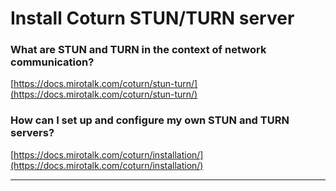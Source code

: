 # Install Coturn STUN/TURN server

### What are STUN and TURN in the context of network communication?

[https://docs.mirotalk.com/coturn/stun-turn/](https://docs.mirotalk.com/coturn/stun-turn/)

### How can I set up and configure my own STUN and TURN servers?

[https://docs.mirotalk.com/coturn/installation/](https://docs.mirotalk.com/coturn/installation/)

---
